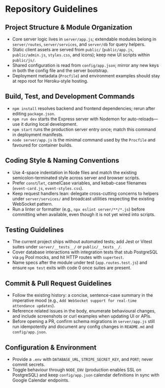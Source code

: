 # Repository Guidelines

## Project Structure & Module Organization
- Core server logic lives in `server/app.js`; extendable modules belong in `server/routes`, `server/services`, and `server/db` for query helpers.
- Static client assets are served from `public/` (`public/app.js`, `public/admin.js`, `styles.css`, and icons); keep new UI scripts within `public/js/`.
- Shared configuration is read from `config/app.json`; mirror any new keys in both the config file and the server bootstrap.
- Deployment metadata (`Procfile`) and environment examples should stay at repo root for Heroku-style hosting.

## Build, Test, and Development Commands
- `npm install` resolves backend and frontend dependencies; rerun after editing `package.json`.
- `npm run dev` starts the Express server with Nodemon for auto-reloads—use it during local development.
- `npm start` runs the production server entry once; match this command in deployment manifests.
- `node server/app.js` is the minimal command used by the `Procfile` and favoured for container builds.

## Coding Style & Naming Conventions
- Use 4-space indentation in Node files and match the existing semicolon-terminated style across server and browser scripts.
- Prefer `const`/`let`, camelCase variables, and kebab-case filenames (`event-card.js`, `event-styles.css`).
- Keep request handlers lean: delegate cross-cutting concerns to helpers under `server/services/` and broadcast utilities respecting the existing WebSocket pattern.
- Run a linter or formatter (e.g., `npx eslint server/**/*.js`) before committing when available, even though it is not yet wired into scripts.

## Testing Guidelines
- The current project ships without automated tests; add Jest or Vitest suites under `server/__tests__/` or `public/__tests__/`.
- Cover database interactions with integration tests that stub PostgreSQL via `pg` Pool mocks, and hit HTTP routes with `supertest`.
- Name specs after the module under test (`app.routes.test.js`) and ensure `npm test` exits with code 0 once suites are present.

## Commit & Pull Request Guidelines
- Follow the existing history: a concise, sentence-case summary in the imperative mood (e.g., `Add WebSocket support for real-time attendance updates`).
- Reference related issues in the body, enumerate behavioural changes, and include screenshots or curl examples when updating UI or APIs.
- Before opening a PR, confirm schema migrations in `server/app.js` still run idempotently and document any config changes in `README.md` and `config/app.json`.

## Configuration & Environment
- Provide a `.env` with `DATABASE_URL`, `STRIPE_SECRET_KEY`, and `PORT`; never commit secrets.
- Toggle behaviour through `NODE_ENV` (production enables SSL on PostgreSQL) and keep `config/app.json` calendar definitions in sync with Google Calendar endpoints.
